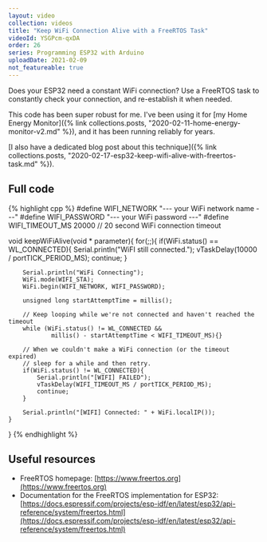 ```yaml
---
layout: video
collection: videos
title: "Keep WiFi Connection Alive with a FreeRTOS Task"
videoId: YSGPcm-qxDA
order: 26
series: Programming ESP32 with Arduino
uploadDate: 2021-02-09
not_featureable: true
---
```


Does your ESP32 need a constant WiFi connection? Use a FreeRTOS task to constantly check your connection, and re-establish it when needed.

This code has been super robust for me. I've been using it for [my Home Energy Monitor]({% link collections.posts, "2020-02-11-home-energy-monitor-v2.md" %}), and it has been running reliably for years.

[I also have a dedicated blog post about this technique]({% link collections.posts, "2020-02-17-esp32-keep-wifi-alive-with-freertos-task.md" %}).

## Full code

{% highlight cpp %}
#define WIFI_NETWORK "--- your WiFi network name ---"
#define WIFI_PASSWORD "--- your WiFi password ---"
#define WIFI_TIMEOUT_MS 20000 // 20 second WiFi connection timeout

void keepWiFiAlive(void * parameter){
    for(;;){
        if(WiFi.status() == WL_CONNECTED){
            Serial.println("WiFI still connected.");
            vTaskDelay(10000 / portTICK_PERIOD_MS);
            continue;
        }

        Serial.println("WiFi Connecting");
        WiFi.mode(WIFI_STA);
        WiFi.begin(WIFI_NETWORK, WIFI_PASSWORD);

        unsigned long startAttemptTime = millis();

        // Keep looping while we're not connected and haven't reached the timeout
        while (WiFi.status() != WL_CONNECTED && 
                millis() - startAttemptTime < WIFI_TIMEOUT_MS){}

        // When we couldn't make a WiFi connection (or the timeout expired)
        // sleep for a while and then retry.
        if(WiFi.status() != WL_CONNECTED){
            Serial.println("[WIFI] FAILED");
            vTaskDelay(WIFI_TIMEOUT_MS / portTICK_PERIOD_MS);
            continue;
        }

        Serial.println("[WIFI] Connected: " + WiFi.localIP());
    }
}
{% endhighlight %}


## Useful resources

* FreeRTOS homepage: [https://www.freertos.org](https://www.freertos.org)
* Documentation for the FreeRTOS implementation for ESP32: [https://docs.espressif.com/projects/esp-idf/en/latest/esp32/api-reference/system/freertos.html](https://docs.espressif.com/projects/esp-idf/en/latest/esp32/api-reference/system/freertos.html)

